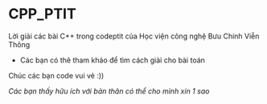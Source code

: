 # CPP_PTIT

Lời giải các bài C++ trong codeptit của Học viện công nghệ Bưu Chính Viễn Thông 

- Các bạn có thê tham khảo để tìm cách giải cho bài toán 

Chúc các bạn code vui vẻ :))

*Các bạn thấy hữu ích với bản thân có thể cho mình xin 1 sao*
